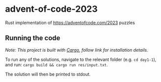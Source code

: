 # advent-of-code-2023
Rust implementation of https://adventofcode.com/2023 puzzles

## Running the code

_Note: This project is built with [Cargo](https://github.com/rust-lang/cargo), follow link for installation details._

To run any of the solutions, navigate to the relevant folder (e.g. `cd day1-1`), and run: `cargo build && cargo run res/input.txt`.

The solution will then be printed to stdout.